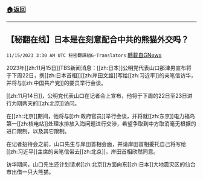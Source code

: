###  [:house:返回](README.md)
---


## 【秘翻在线】日本是在刻意配合中共的熊猫外交吗？
`11/15/2023 3:30 AM UTC 秘密翻譯組G-Translators` [轉載自GNews](https://gnews.org/articles/1977613)

2023年[[zh:11月15日]]TBS新闻消息：[[zh:日本]]公明党代表山口那津男宣布将于下周22日，携[[zh:日本首相]][[zh:岸田文雄]]写给[[zh:习近平]]的亲笔信访华，并将与[[zh:中国共产党]]的要员举行会谈。

[[zh:11月14日]]，公明党代表山口在记者会上宣布，他将于下周的22日至23日进行为期两天的[[zh:北京]]访问。

在[[zh:北京]]期间，他将与[[zh:政府官员]]举行会谈，并将就[[zh:东京]]电力福岛第一[[zh:核电站]]处理水排放入海问题进行交涉，希望争取到中方取消毫无根据的进口限制，以及其它限制。

在记者招待会之前，山口先生与岸田首相会面，并请岸田首相委托自己将写给[[zh:习近平]]主席的亲笔信带去[[zh:北京]]，岸田首相欣然同意。

访华期间，山口先生还计划请求[[zh:北京]]方面向东[[zh:日本]]大地震灾区的仙台市出借一只大熊猫。
